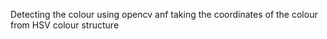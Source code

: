 Detecting the colour using opencv anf taking the coordinates of the colour from HSV colour structure
